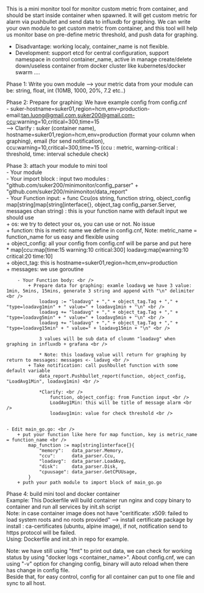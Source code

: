 This is a mini monitor tool for monitor custom metric from container, and should be start inside container when spawned. It will get custom metric for alarm  via pushbullet and send data to influxdb for graphing.
We can write your own module to get custom metric from container, and this tool will help us monitor base on pre-define metric threshold, and push data for graphing.

+ Disadvantage: working localy, container_name is not flexible.
+ Development: support etcd for central configuration, support namespace in control container_name, active in manage create/delete down/useless container from docker cluster like kubernetes/docker swarm ....

Phase 1: Write you own module --> your metric data from your module can be: string, float, int (10MB, 1000, 20%, 7.2 etc..)

Phase 2: Prepare for graphing: We have example config from config.cnf <br />
	- suker-hostname=suker01,region=hcm,env=production-email:tan.luong@gmail.com,suker200@gmail.com-ccu:warning=10,critical=300,time=15 <br />
	--> Clarify : suker (container name), hostname=suker01,region=hcm,env=production (format your column when graphing), email (for send notification), ccu:warning=10,critical=300,time=15 (ccu : metric, warning-critical : threshold, time: interval schedule check)

Phase 3: attach your module to mini tool <br />
	- Your module <br />
		- Your import block : input two modules : "github.com/suker200/minimonitor/config_parser" + "github.com/suker200/minimonitor/data_report" <br />
		- Your Function input: 
			+ func Ccu(os string, function string, object_config map[string]map[string]interface{}, object_tag config_parser.Server, messages chan string) : this is your function name with default input we should use <br />
			+ os: we try to detect your os, you can use or not. No issue <br />
			+ function: this is metric name we define in config.cnf, Note: metric_name = function_name for us easy and flexible using <br />
			+ object_config: all your config from config.cnf will be parse and put here <br />
				* map[ccu:map[time:15 warning:10 critical:300] loadavg:map[warning:10 critical:20 time:10] <br />
			+ object_tag: this is hostname=suker01,region=hcm,env=production <br />
			+ messages: we use goroutine <br />

		- Your Function body: <br />
			+ Prepare data for graphing: examle loadavg we have 3 value: 1min, 5mins, 15mins, generate 3 string and append with "\n" delimiter <br />
				loadavg := "loadavg" + "," + object_tag.Tag + "," + "type=loadavg1min" + " value=" + loadavg1min + "\n" <br /> 
				loadavg += "loadavg" + "," + object_tag.Tag + "," + "type=loadavg5min" + " value=" + loadavg5min + "\n" <br />
				loadavg += "loadavg" + "," + object_tag.Tag + "," + "type=loadavg15min" + " value=" + loadavg15min + "\n" <br />

				3 values will be sub data of cloumn "loadavg" when graphing in influxdb + grafana <br /> 

				* Note: this loadavg value will return for graphing by return to messages: messages <- ladavg <br />
			+ Take notification: call pushbullet function with some default variable 
				data_report.Pushbullet_report(function, object_config, "LoadAvg1Min", loadavg1min) <br />

				*Clarify: <br />
					function, object_config: from Function input <br /> 
					LoadAvg1Min: this will be title of message alarm <br />
					loadavg1min: value for check threshold <br />


	- Edit main_go.go: <br />
		+ put your function like here for map function, key is metric_name = function_name <br /> 
			map_function := map[string]interface{}{ 
				"memory":   data_parser.Memory,
				"ccu":      data_parser.Ccu,
				"loadavg":  data_parser.LoadAvg,
				"disk":     data_parser.Disk,
				"cpuusage": data_parser.GetCPUUsage,
			}
		+ puth your path module to import block of main_go.go

Phase 4: build mini tool and docker container <br /> 
	Example: This Dockerfile will build container run nginx and copy binary to container and run all services by init.sh script <br />
	Note: in case container image does not have "ceritificate: x509: failed to load system roots and no roots provided" --> install certificate package by install : ca-certificates (ubuntu, alpine image), if not, notification send to https protocol will be failed. <br />
	Using: Dockerfile and init.sh in repo for example. <br />

Note: we have still using "fmt" to print out data, we can check for working status by using "docker logs <container_name>". About config.cnf, we can using "-v" option for changing config, binary will auto reload when there has change in config file. <br />
Beside that, for easy control, config for all container can put to one file and sync to all host. <br />
